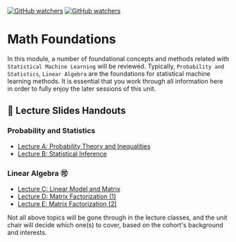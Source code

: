 [![GitHub watchers](https://img.shields.io/badge/tulip--lab-Statistical--Machine--Learning-brightgreen)](../README.md)
[![GitHub watchers](https://img.shields.io/badge/Module-Foundations-orange)](README.md)

# Math Foundations

In this module, a number of foundational concepts and methods related with `Statistical Machine Learning` will be reviewed. Typically, `Probability and Statistics`, `Linear Algebra` are the foundations for statistical machine learning methods. It is essential that you work through all information here in order to fully enjoy the later sessions of this unit. 

## :notebook_with_decorative_cover: Lecture Slides Handouts

### Probability and Statistics

- [Lecture A: Probability Theory and Inequalities](https://github.com/tulip-lab/handouts/blob/main/Prob/FLIP09.pdf)
- [Lecture B: Statistical Inference](https://github.com/tulip-lab/handouts/blob/main/Prob/FLIP10.pdf)

### Linear Algebra :accept:

- [Lecture C: Linear Model and Matrix](https://github.com/tulip-lab/handouts/blob/main/LinearAlgebra/FLIP01.pdf)
- [Lecture D: Matrix Factorization (1)](https://github.com/tulip-lab/handouts/blob/main/LinearAlgebra/FLIP02.pdf)
- [Lecture E: Matrix Factorization (2)](https://github.com/tulip-lab/handouts/blob/main/LinearAlgebra/FLIP03.pdf)


Not all above topics will be gone through in the lecture classes, and the unit chair will decide which one(s) to cover, based on the cohort's background and interests. 